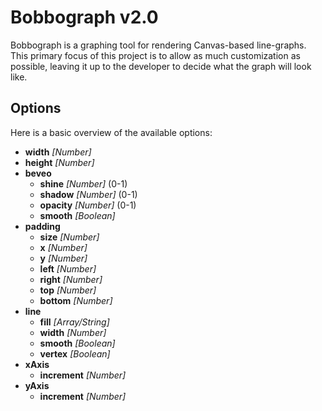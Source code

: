 # Bobbograph v2.0

Bobbograph is a graphing tool for rendering Canvas-based line-graphs.  This primary focus of this project is to allow as much customization as possible, leaving it up to
the developer to decide what the graph will look like.

## Options

Here is a basic overview of the available options:

- **width** *[Number]*
- **height** *[Number]*
- **beveo**
  - **shine** *[Number]* (0-1)
  - **shadow** *[Number]* (0-1)
  - **opacity** *[Number]* (0-1)
  - **smooth** *[Boolean]*
- **padding**
  - **size** *[Number]*
  - **x** *[Number]*
  - **y** *[Number]*
  - **left** *[Number]*
  - **right** *[Number]*
  - **top** *[Number]*
  - **bottom** *[Number]*
- **line**
  - **fill** *[Array/String]*
  - **width** *[Number]*
  - **smooth** *[Boolean]*
  - **vertex** *[Boolean]*
- **xAxis**
  - **increment** *[Number]*
- **yAxis**
  - **increment** *[Number]*

